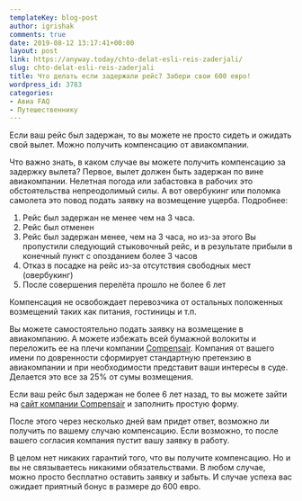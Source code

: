```yaml
---
templateKey: blog-post
author: igrishak
comments: true
date: 2019-08-12 13:17:41+00:00
layout: post
link: https://anyway.today/chto-delat-esli-reis-zaderjali/
slug: chto-delat-esli-reis-zaderjali
title: Что делать если задержали рейс? Забери свои 600 евро!
wordpress_id: 3783
categories:
- Авиа FAQ
- Путешественнику
---
```





Если ваш рейс был задержан, то вы можете не просто сидеть и ожидать свой вылет. Можно получить компенсацию от авиакомпании. 





<!-- more -->





Что важно знать, в каком случае вы можете получить компенсацию за задержку вылета? Первое, вылет должен быть задержан по вине авиакомпании. Нелетная погода или забастовка в рабочих это обстоятельства непреодолимый силы. А вот овербукинг или поломка самолета это повод подать заявку на возмещение ущерба. Подробнее:







  1. Рейс был задержан не менее чем на 3 часа. 
  2. Рейс был отменен
  3. Рейс был задержан менее, чем на 3 часа, но из-за этого Вы  пропустили следующий стыковочный рейс, и в результате прибыли в конечный  пункт с опозданием более 3 часов
  4. Отказ в посадке на рейс из-за отсутствия свободных мест (овербукинг)
  5. После совершения перелёта прошло не более 6 лет






Компенсация не освобождает перевозчика от остальных  положенных   возмещений  таких как питания, гостиницы и т.п. 







Вы можете самостоятельно подать заявку на возмещение в авиакомпанию. А можете избежать всей бумажной волокиты и переложить ее на плечи компании [Сompensair](https://c86.travelpayouts.com/click?shmarker=14510&promo_id=2103&source_type=link&type=click). Компания от вашего имени по довренности сформирует стандартную претензию в авиакомпании и при необходимости представит ваши интересы в суде. Делается это все за 25% от сумы возмещения. 







Если ваш рейс был задержан не более 6 лет назад, то вы можете зайти на [сайт компании Compensair](https://c86.travelpayouts.com/click?shmarker=14510&promo_id=2103&source_type=link&type=click) и заполнить простую форму. 











После этого через несколько дней вам придет ответ, возможно ли получить по вашему случаю компенсацию. Если возможно, то после вашего согласия компания пустит вашу заявку в работу. 







В целом нет никаких гарантий того, что вы получите компенсацию. Но и вы не связываетесь никакими обязательствами. В любом случае, можно просто бесплатно оставить заявку и забыть. И случае успеха вас ожидает приятный бонус в размере до 600 евро.




